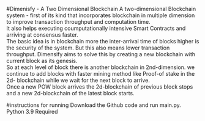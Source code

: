 #Dimenisfy - A Two Dimensional Blockchain
A two-dimensional Blockchain system - first of its kind that incorporates blockchain in multiple dimension to improve transaction throughput and computation time. <br />
It also helps executing coumputationally intensive Smart Contracts and arriving at consensus faster.<br />
The basic idea is in blockchain more the inter-arrival time of blocks higher is the security of the system. But this also means lower transaction throughput.
Dimensify aims to solve this by creating a new blockchain with current block as its genesis.<br />
So at each level of block there is another blockchain in 2nd-dimension.
we continue to add blocks with faster mining method like Proof-of stake in the 2d- blockchain while we wait for the next block to arrive.<br />
Once a new POW block arrives the 2d-blockchain of previous block stops and a new 2d-blockchain of the latest block starts.<br />

#instructions for running
Download the Github code and run main.py. Python 3.9 Required
